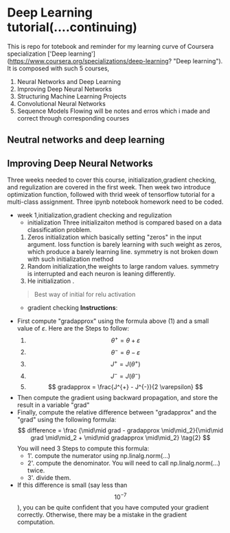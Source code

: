 # Deep Learning tutorial(....continuing)

This is repo for totebook and reminder for my learning curve of Coursera specialization ['Deep learning'] (https://www.coursera.org/specializations/deep-learning? "Deep learning").
It is composed with such 5 courses,
1. Neural Networks and Deep Learning
2. Improving Deep Neural Networks
3. Structuring Machine Learning Projects
4. Convolutional Neural Networks
5. Sequence Models
Flowing will be notes and erros which i made and correct through corresponding courses
## Neutral networks and deep learning

## Improving Deep Neural Networks
Three weeks needed to cover this course, initialization,gradient checking, and regulization 
are covered in the first week. Then week two introduce optimization function, followed with 
thrid week of tensorflow tutorial for a multi-class assignment.
Three ipynb notebook homework need to be coded.
* week 1,initialization,gradient checking and regulization
  * initialization
  Three initializaiton method is compared based on a data classification problem.
   1. Zeros initialization which basically  setting "zeros" in the input argument.
    loss function is barely learning with such weight as zeros, which produce a barely learning line.
    symmetry is not broken down with such initialization method
   2. Random initialization,the weights to large random values.
    symmetry is interrupted and each neuron is leaning differently.
   3. He initialization .
    > Best way of initial for relu activation
  * gradient checking
  **Instructions**:
- First compute "gradapprox" using the formula above (1) and a small value of $\varepsilon$. Here are the Steps to follow:
    1. $$ \theta^{+} = \theta + \varepsilon $$
    2. $$ \theta^{-} = \theta - \varepsilon $$
    3. $$ J^{+} = J(\theta^{+}) $$
    4. $$ J^{-} = J(\theta^{-}) $$
    5. $$ gradapprox = \frac{J^{+} - J^{-}}{2  \varepsilon} $$
- Then compute the gradient using backward propagation, and store the result in a variable "grad"
- Finally, compute the relative difference between "gradapprox" and the "grad" using the following formula:
$$ difference = \frac {\mid\mid grad - gradapprox \mid\mid_2}{\mid\mid grad \mid\mid_2 + \mid\mid gradapprox \mid\mid_2} \tag{2} $$
You will need 3 Steps to compute this formula:
   - 1'. compute the numerator using np.linalg.norm(...)
   - 2'. compute the denominator. You will need to call np.linalg.norm(...) twice.
   - 3'. divide them.
- If this difference is small (say less than $$10^{-7}$$), you can be quite confident that you have computed your gradient correctly. Otherwise, there may be a mistake in the gradient computation. 
  
